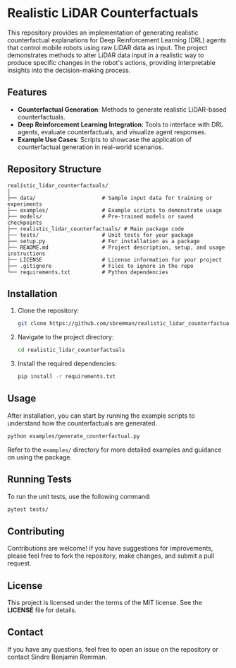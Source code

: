 # Realistic LiDAR Counterfactuals

This repository provides an implementation of generating realistic counterfactual explanations for Deep Reinforcement Learning (DRL) agents that control mobile robots using raw LiDAR data as input. The project demonstrates methods to alter LiDAR data input in a realistic way to produce specific changes in the robot's actions, providing interpretable insights into the decision-making process.

## Features
- **Counterfactual Generation**: Methods to generate realistic LiDAR-based counterfactuals.
- **Deep Reinforcement Learning Integration**: Tools to interface with DRL agents, evaluate counterfactuals, and visualize agent responses.
- **Example Use Cases**: Scripts to showcase the application of counterfactual generation in real-world scenarios.

## Repository Structure
```
realistic_lidar_counterfactuals/
│
├── data/                     # Sample input data for training or experiments
├── examples/                 # Example scripts to demonstrate usage
├── models/                   # Pre-trained models or saved checkpoints
├── realistic_lidar_counterfactuals/ # Main package code
├── tests/                    # Unit tests for your package
├── setup.py                  # For installation as a package
├── README.md                 # Project description, setup, and usage instructions
├── LICENSE                   # License information for your project
├── .gitignore                # Files to ignore in the repo
└── requirements.txt          # Python dependencies
```

## Installation
1. Clone the repository:
   ```sh
   git clone https://github.com/sbremman/realistic_lidar_counterfactuals.git
   ```
2. Navigate to the project directory:
   ```sh
   cd realistic_lidar_counterfactuals
   ```
3. Install the required dependencies:
   ```sh
   pip install -r requirements.txt
   ```

## Usage
After installation, you can start by running the example scripts to understand how the counterfactuals are generated.

```sh
python examples/generate_counterfactual.py
```

Refer to the `examples/` directory for more detailed examples and guidance on using the package.

## Running Tests
To run the unit tests, use the following command:
```sh
pytest tests/
```

## Contributing
Contributions are welcome! If you have suggestions for improvements, please feel free to fork the repository, make changes, and submit a pull request.

## License
This project is licensed under the terms of the MIT license. See the **LICENSE** file for details.

## Contact
If you have any questions, feel free to open an issue on the repository or contact Sindre Benjamin Remman.

